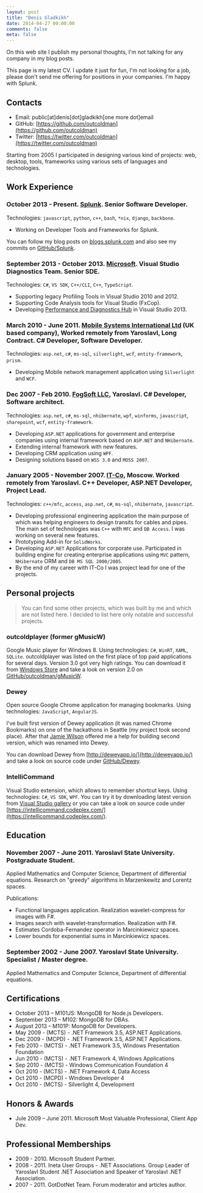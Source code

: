 ```yaml
---
layout: post
title: "Denis Gladkikh"
date: 2014-04-27 00:00:00
comments: false
meta: false
---
```


On this web site I publish my personal thoughts, I'm not talking for any company in my blog posts. 

This page is my latest CV. I update it just for fun, I'm not looking for a job, please don't send me offering for positions in your companies. I'm happy with Splunk.

## Contacts

* Email: public[at]denis[dot]gladkikh[one more dot]email
* GitHub: [https://github.com/outcoldman](https://github.com/outcoldman)
* Twitter: [https://twitter.com/outcoldman](https://twitter.com/outcoldman)

Starting from 2005 I participated in designing various kind of projects: web, desktop, tools, frameworks using various sets of languages and technologies. 

## Work Experience

### October 2013 - Present. [Splunk](http://splunk.com). Senior Software Developer.

Technologies: `javascript`, `python`, `c++`, `bash`, `*nix`, `django`, `backbone`.

* Working on Developer Tools and Frameworks for Splunk.

You can follow my blog posts on [blogs.splunk.com](http://blogs.splunk.com/author/dgladkikh/) and also see my commits on [GitHub/Splunk](https://github.com/splunk).

### September 2013 - October 2013. [Microsoft](http://microsoft.com). Visual Studio Diagnostics Team. Senior SDE.

Technologies: `C#`, `VS SDK`, `C++/CLI`, `C++`, `TypeScript`.

* Supporting legacy Profiling Tools in Visual Studio 2010 and 2012. 
* Supporting Code Analysis tools for Visual Studio (FxCop).
* Developing [Performance and Diagnostics Hub](http://blogs.msdn.com/b/visualstudioalm/archive/2013/07/12/performance-and-diagnostics-hub-in-visual-studio-2013.aspx) in Visual Studio 2013.

### March 2010 - June 2011. [Mobile Systems International Ltd](http://www.msiuk.com/) (UK based company), Worked remotely from Yaroslavl, Long Contract. C# Developer, Software Developer.

Technologies: `asp.net`, `c#`, `ms-sql`, `silverlight`, `wcf`, `entity-framework`, `prism`.

* Developing Mobile network management application using `Silverlight` and `WCF`.

### Dec 2007 - Feb 2010. [FogSoft LLC](http://fogsoft.ru), Yaroslavl. C# Developer, Software architect.

Technologies: `asp.net`, `c#`, `ms-sql`, `nhibernate`, `wpf`, `winforms`, `javascript`, `sharepoint`, `wcf`, `entity-framework`.

* Developing `ASP.NET` applications for government and enterprise companies using internal framework based on `ASP.NET` and `NHibernate`. 
* Extending internal framework with new features.
* Developing CRM application using `WPF`. 
* Designing solutions based on `WSS 3.0` and `MOSS 2007`.

### January 2005 - November 2007. [IT-Co](http://it-co.ru), Moscow. Worked remotely from Yaroslavl. C++ Developer, ASP.NET Developer, Project Lead.

Technologies: `c++/mfc`, `access`, `asp.net`, `c#`, `ms-sql`, `nhibernate`, `javascript`.

* Developing professional engineering application the main purpose of which was helping engineers to design transits for cables and pipes. The main set of technologies was `C++` with `MFC` and `DB Access`. I was working on several new features.
* Prototyping Add-in for `SolidWorks`.
* Developing `ASP.NET` Applications for corporate use. Participated in building engine for creating enterprise applications using `MVC` pattern, `NHibernate` ORM and `DB MS SQL 2000/2005`.
* By the end of my career with IT-Co I was project lead for one of the projects.

## Personal projects

> You can find some other projects, which was built by me and which are not listed here. I decided to list here only notable and successful projects.

### outcoldplayer (former gMusicW)

Google Music player for Windows 8. Using technologies: `C#`, `WinRT`, `XAML`, `SQLite`. outcoldplayer was listed on the first place of top paid applications for several days. Version 3.0 got very high ratings. You can download it from [Windows Store](http://apps.microsoft.com/windows/en-us/app/outcoldplayer/939f0859-1413-4a52-9ab6-6e50405c8c2e) and take a look on version 2.0 on [GitHub/outcoldman/gMusicW](https://github.com/outcoldman/gMusicW).

### Dewey

Open source Google Chrome application for managing bookmarks. Using technologies: `JavaScript`, `AngularJS`. 

I've built first version of Dewey application (it was named Chrome Bookmarks) on one of the hackathons in Seattle (my project took second place). After that [Jamie Wilson](https://github.com/jamiewilson) offered me a help for building second version, which was renamed into Dewey. 

You can download Dewey from [http://deweyapp.io/](http://deweyapp.io/) and take a look on source code under [GitHub/Dewey](https://github.com/deweyapp).

### IntelliCommand

Visual Studio extension, which allows to remember shortcut keys. Using technologies: `C#`, `VS SDK`, `WPF`. You can try it by downloading latest version from [Visual Studio gallery](http://visualstudiogallery.msdn.microsoft.com/83f59659-abc1-4bfa-9779-42f687af0481) or you can take a look on source code under [https://intellicommand.codeplex.com/](https://intellicommand.codeplex.com/).

## Education 

### November 2007 - June 2011. Yaroslavl State University. Postgraduate Student.

Applied Mathematics and Computer Science, Department of differential equations. Research on "greedy" algorithms in Marzenkewitz and Lorentz spaces.

Publications:

* Functional languages application. Realization wavelet-compress for images with F#.
* Images search with wavelet-transformation. Realization with F#.
* Estimates Cordoba-Fernandez operator in Marcinkiewicz spaces.
* Lower bounds for exponential sums in Marcinkiewicz spaces.

### September 2002 - June 2007. Yaroslavl State University. Specialist / Master degree.

Applied Mathematics and Computer Science, Department of differential equations.

## Certifications

* October 2013 – M101JS: MongoDB for Node.js Developers.
* September 2013 – M102: MongoDB for DBAs.
* August 2013 – M101P: MongoDB for Developers.
* May 2009 - (MCTS) - .NET Framework 3.5, ASP.NET Applications.
* Dec 2009 - (MCPD) - .NET Framework 3.5, ASP.NET Applications.
* Feb 2010 - (MCTS) - .NET Framework 3.5, Windows Presentation Foundation
* Jun 2010 - (MCTS) - .NET Framework 4, Windows Applications
* Sep 2010 - (MCTS) - Windows Communication Foundation 4
* Oct 2010 - (MCTS) - .NET Framework 4, Data Access
* Oct 2010 - (MCPD) - Windows Developer 4
* Oct 2010 - (MCTS) - Silverlight 4, Development

## Honors & Awards

* Jule 2009 – June 2011. Microsoft Most Valuable Professional, Client App Dev.

## Professional Memberships

* 2009 - 2010. Microsoft Student Partner.
* 2008 - 2011. Ineta User Groups - .NET Associations. Group Leader of Yaroslavl Student .NET Association and Speaker of Yaroslavl .NET Association.
* 2007 - 2011. GotDotNet Team. Forum moderator and articles author.